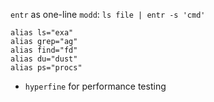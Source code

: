 `entr` as one-line `modd`: `ls file | entr -s 'cmd'`


```shell
alias ls="exa"
alias grep="ag"
alias find="fd"
alias du="dust"
alias ps="procs"
```

* `hyperfine` for performance testing
